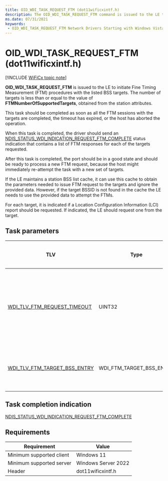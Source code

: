 ```yaml
---
title: OID_WDI_TASK_REQUEST_FTM (dot11wificxintf.h)
description: The OID_WDI_TASK_REQUEST_FTM command is issued to the LE to initiate Fine Timing Measurement (FTM) procedures with the listed BSS targets.
ms.date: 07/31/2021
keywords:
 - OID_WDI_TASK_REQUEST_FTM Network Drivers Starting with Windows Vista
---
```


# OID_WDI_TASK_REQUEST_FTM (dot11wificxintf.h)

[!INCLUDE [WiFiCx topic note](../includes/wificx-version-warning.md)]

**OID_WDI_TASK_REQUEST_FTM** is issued to the LE to initiate Fine Timing Measurement (FTM) procedures with the listed BSS targets. The number of targets is less than or equal to the value of **FTMNumberOfSupportedTargets**, obtained from the station attributes.

This task should be completed as soon as all the FTM sessions with the targets are completed, the timeout has expired, or the host has aborted the operation.

When this task is completed, the driver should send an [NDIS_STATUS_WDI_INDICATION_REQUEST_FTM_COMPLETE](ndis-status-wdi-indication-request-ftm-complete.md) status indication that contains a list of FTM responses for each of the targets requested.

After this task is completed, the port should be in a good state and should be ready to process a new FTM request, because the host might immediately re-attempt the task with a new set of targets.

If the LE maintains a station BSS list cache, it can use this cache to obtain the parameters needed to issue FTM request to the targets and ignore the provided data. However, if the target BSSID is not found in the cache the LE needs to use the provided data to attempt the FTMs.

For each target, it is indicated if a Location Configuration Information (LCI) report should be requested. If indicated, the LE should request one from the target. 

## Task parameters

| TLV | Type | Multiple TLV instances allowed | Optional | Description |
| --- | --- | --- | --- | --- |
| [WDI_TLV_FTM_REQUEST_TIMEOUT](wdi-tlv-ftm-request-timeout.md) | UINT32 |   |   | The maximum time, in milliseconds, to complete the FTM. The timeout is set to 150 ms multiplied by the number of targets. |
| [WDI_TLV_FTM_TARGET_BSS_ENTRY](wdi-tlv-ftm-target-bss-entry.md) | WDI_FTM_TARGET_BSS_ENTRY | X |   | A list of the BSS targets with which FTM procedures should be completed. |

## Task completion indication

[NDIS_STATUS_WDI_INDICATION_REQUEST_FTM_COMPLETE](ndis-status-wdi-indication-request-ftm-complete.md)

## Requirements

|Requirement|Value|
|--- |--- |
|Minimum supported client|Windows 11|
|Minimum supported server|Windows Server 2022|
|Header|dot11wificxintf.h|
